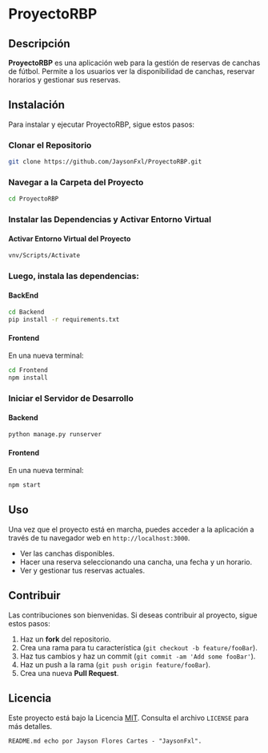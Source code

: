 # ProyectoRBP

## Descripción
**ProyectoRBP** es una aplicación web para la gestión de reservas de canchas de fútbol. Permite a los usuarios ver la disponibilidad de canchas, reservar horarios y gestionar sus reservas.

## Instalación
Para instalar y ejecutar ProyectoRBP, sigue estos pasos:

### Clonar el Repositorio
```bash
git clone https://github.com/JaysonFxl/ProyectoRBP.git
```

### Navegar a la Carpeta del Proyecto
```bash
cd ProyectoRBP
```
### Instalar las Dependencias y Activar Entorno Virtual
#### Activar Entorno Virtual del Proyecto
```bash
vnv/Scripts/Activate
```

### Luego, instala las dependencias:
#### BackEnd
```bash
cd Backend
pip install -r requirements.txt
```

#### Frontend
En una nueva terminal:
```bash
cd Frontend
npm install
```

### Iniciar el Servidor de Desarrollo
#### Backend
```bash
python manage.py runserver
```

#### Frontend
En una nueva terminal:
```bash
npm start
```

## Uso
Una vez que el proyecto está en marcha, puedes acceder a la aplicación a través de tu navegador web en `http://localhost:3000`.

- Ver las canchas disponibles.
- Hacer una reserva seleccionando una cancha, una fecha y un horario.
- Ver y gestionar tus reservas actuales.

## Contribuir
Las contribuciones son bienvenidas. Si deseas contribuir al proyecto, sigue estos pasos:

1. Haz un **fork** del repositorio.
2. Crea una rama para tu característica (`git checkout -b feature/fooBar`).
3. Haz tus cambios y haz un commit (`git commit -am 'Add some fooBar'`).
4. Haz un push a la rama (`git push origin feature/fooBar`).
5. Crea una nueva **Pull Request**.

## Licencia
Este proyecto está bajo la Licencia [MIT](LICENSE). Consulta el archivo `LICENSE` para más detalles.
```
README.md echo por Jayson Flores Cartes - "JaysonFxl".
